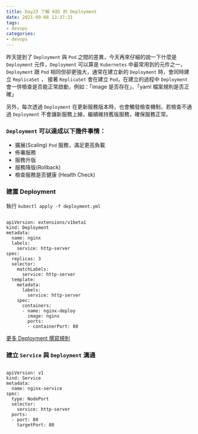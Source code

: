 ```yaml
---
title: Day23 了解 K8S 的 Deployment
date: 2021-09-08 13:37:21
tags:
- devops
categories: 
- devops
---
```


昨天提到了 `Deployment` 與 `Pod` 之間的差異，今天再來仔細的說一下什麼是 `Deployment` 元件，`Deployment` 可以算是 `Kubernetes` 中最常用到的元件之一，`Deployment` 跟 `Pod` 相同但卻更強大，通常在建立新的 `Deployment` 時，會同時建立 `ReplicaSet` ， 接著 `ReplicaSet` 會在建立 `Pod`，在建立的過程中 `Deployment` 會一併檢查是否能正常啟動，例如：「image 是否存在」、「yaml 檔案規則是否正確」

另外，每次透過 `Deployment` 在更新服務版本時，也會觸發檢查機制，若檢查不通過 `Deployment` 不會讓新服務上線，繼續維持舊版服務，確保服務正常。

<!--more-->

### `Deployment` 可以達成以下幾件事情：

-   擴展(Scaling) `Pod` 服務，滿足更高負載
-   佈署服務
-   服務升版
-   服務降版(Rollback)
-   檢查服務是否健康 (Health Check)

### 建置 Deployment

執行 `kubectl apply -f deployment.yml`

```

apiVersion: extensions/v1beta1 
kind: Deployment               
metadata:                      
  name: nginx                  
  labels:                      
    service: http-server
spec:
  replicas: 3                  
  selector:                    
    matchLabels:               
      service: http-server
  template:
    metadata:                  
      labels:
        service: http-server
    spec:
      containers:              
      - name: nginx-deploy     
        image: nginx           
        ports:                 
        - containerPort: 80
```

[更多 Deployment 撰寫規則](https://jimmysong.io/posts/kubernetes-concept-deployment/)

### 建立 `Service` 與 `Deployment` 溝通

```

apiVersion: v1            
kind: Service             
metadata:                 
  name: nginx-service     
spec:
  type: NodePort          
  selector:
    service: http-server  
  ports:
  - port: 80              
    targetPort: 80        
```
